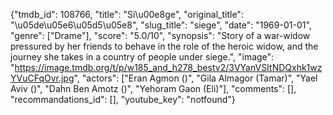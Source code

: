 {"tmdb_id": 108766, "title": "Si\u00e8ge", "original_title": "\u05de\u05e6\u05d5\u05e8", "slug_title": "siege", "date": "1969-01-01", "genre": ["Drame"], "score": "5.0/10", "synopsis": "Story of a war-widow pressured by her friends to behave in the role of the heroic widow, and the journey she takes in a country of people under siege.", "image": "https://image.tmdb.org/t/p/w185_and_h278_bestv2/3VYanVSItNDQxhk1wzYVuCFqOvr.jpg", "actors": ["Eran Agmon ()", "Gila Almagor (Tamar)", "Yael Aviv ()", "Dahn Ben Amotz ()", "Yehoram Gaon (Eli)"], "comments": [], "recommandations_id": [], "youtube_key": "notfound"}